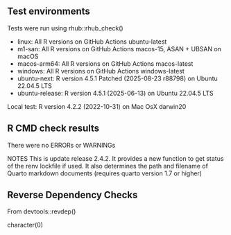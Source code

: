 ## Test environments
Tests were run using rhub::rhub_check()

* linux: All R versions on GitHub Actions ubuntu-latest
* m1-san: All R versions on GitHub Actions macos-15, ASAN + UBSAN on macOS
* macos-arm64: All R versions on GitHub Actions macos-latest
* windows: All R versions on GitHub Actions windows-latest
* ubuntu-next: R version 4.5.1 Patched (2025-08-23 r88798) on Ubuntu 22.04.5 LTS
* ubuntu-release: R version 4.5.1 (2025-06-13) on Ubuntu 22.04.5 LTS

Local test: R version 4.2.2 (2022-10-31) on Mac OsX darwin20

## R CMD check results
There were no ERRORs or WARNINGs 

NOTES
This is update release 2.4.2.  It provides a new function to get status of the
renv lockfile if used. It also determines the path and filename of 
Quarto markdown documents (requires quarto version 1.7 or higher)

## Reverse Dependency Checks
From devtools::revdep()

character(0)
